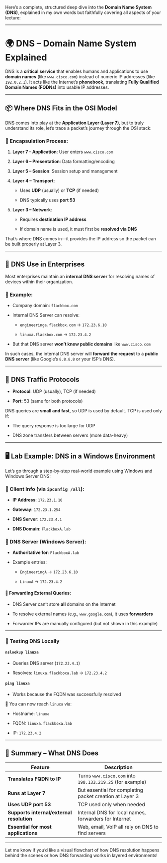 Here’s a complete, structured deep dive into the **Domain Name System (DNS)**, explained in my own words but faithfully covering all aspects of your lecture:

---

# 🌍 DNS – Domain Name System Explained

DNS is a **critical service** that enables humans and applications to use **domain names** (like `www.cisco.com`) instead of numeric IP addresses (like `192.0.2.1`). It acts like the Internet’s **phonebook**, translating **Fully Qualified Domain Names (FQDNs)** into usable IP addresses.

---

## 📦 Where DNS Fits in the OSI Model

DNS comes into play at the **Application Layer (Layer 7)**, but to truly understand its role, let’s trace a packet’s journey through the OSI stack:

### 🔁 Encapsulation Process:

1. **Layer 7 – Application**: User enters `www.cisco.com`
    
2. **Layer 6 – Presentation**: Data formatting/encoding
    
3. **Layer 5 – Session**: Session setup and management
    
4. **Layer 4 – Transport**:
    
    - Uses **UDP** (usually) or **TCP** (if needed)
        
    - DNS typically uses **port 53**
        
5. **Layer 3 – Network**:
    
    - Requires **destination IP address**
        
    - If domain name is used, it must first be **resolved via DNS**
        

That’s where DNS comes in—it provides the IP address so the packet can be built properly at Layer 3.

---

## 🧠 DNS Use in Enterprises

Most enterprises maintain an **internal DNS server** for resolving names of devices within their organization.

### 🏢 Example:

- Company domain: `flackbox.com`
    
- Internal DNS Server can resolve:
    
    - `engineeringa.flackbox.com` → `172.23.6.10`
        
    - `linuxa.flackbox.com` → `172.23.4.2`
        
- But that DNS server **won’t know public domains** like `www.cisco.com`
    

In such cases, the internal DNS server will **forward the request** to a **public DNS server** (like Google’s `8.8.8.8` or your ISP’s DNS).

---

## 📡 DNS Traffic Protocols

- **Protocol**: UDP (usually), TCP (if needed)
    
- **Port**: 53 (same for both protocols)
    

DNS queries are **small and fast**, so UDP is used by default. TCP is used only if:

- The query response is too large for UDP
    
- DNS zone transfers between servers (more data-heavy)
    

---

## 🖥️ Lab Example: DNS in a Windows Environment

Let’s go through a step-by-step real-world example using Windows and Windows Server DNS:

### 📌 Client Info (via `ipconfig /all`):

- **IP Address**: `172.23.1.10`
    
- **Gateway**: `172.23.1.254`
    
- **DNS Server**: `172.23.4.1`
    
- **DNS Domain**: `FlackboxA.lab`
    

### 📌 DNS Server (Windows Server):

- **Authoritative for**: `FlackboxA.lab`
    
- Example entries:
    
    - `EngineeringA` → `172.23.6.10`
        
    - `LinuxA` → `172.23.4.2`
        

#### 🧭 Forwarding External Queries:

- DNS Server can’t store **all** domains on the Internet
    
- To resolve external names (e.g., `www.google.com`), it uses **forwarders**
    
- Forwarder IPs are manually configured (but not shown in this example)
    

---

### 🧪 Testing DNS Locally

#### `nslookup linuxa`

- Queries DNS server (`172.23.4.1`)
    
- Resolves: `linuxa.flackboxa.lab` → `172.23.4.2`
    

#### `ping linuxa`

- Works because the FQDN was successfully resolved
    

📌 You can now reach `linuxa` via:

- Hostname: `linuxa`
    
- FQDN: `linuxa.flackboxa.lab`
    
- IP: `172.23.4.2`
    

---

## 🧩 Summary – What DNS Does

|Feature|Description|
|---|---|
|**Translates FQDN to IP**|Turns `www.cisco.com` into `198.133.219.25` (for example)|
|**Runs at Layer 7**|But essential for completing packet creation at Layer 3|
|**Uses UDP port 53**|TCP used only when needed|
|**Supports internal/external resolution**|Internal DNS for local names, forwarders for Internet|
|**Essential for most applications**|Web, email, VoIP all rely on DNS to find servers|

---

Let me know if you’d like a visual flowchart of how DNS resolution happens behind the scenes or how DNS forwarding works in layered environments!